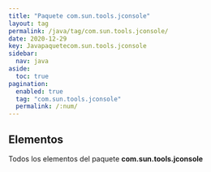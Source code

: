 ```yaml
---
title: "Paquete com.sun.tools.jconsole"
layout: tag
permalink: /java/tag/com.sun.tools.jconsole/
date: 2020-12-29
key: Javapaquetecom.sun.tools.jconsole
sidebar: 
  nav: java
aside: 
  toc: true
pagination: 
  enabled: true
  tag: "com.sun.tools.jconsole"
  permalink: /:num/
---
```


<h2>Elementos</h2>
Todos los elementos del paquete <strong>com.sun.tools.jconsole</strong>
